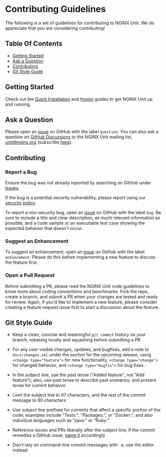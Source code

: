 # Contributing Guidelines

The following is a set of guidelines for contributing to NGINX Unit.  We do
appreciate that you are considering contributing!

## Table Of Contents

- [Getting Started](#getting-started)
- [Ask a Question](#ask-a-question)
- [Contributing](#contributing)
- [Git Style Guide](#git-style-guide)


## Getting Started

Check out the [Quick Installation](README.md#quick-installation) and
[Howto](https://unit.nginx.org/howto/) guides to get NGINX Unit up and running.


## Ask a Question

Please open an [issue](https://github.com/nginx/unit/issues/new) on GitHub with
the label `question`.  You can also ask a question on
[GitHub Discussions](https://github.com/nginx/unit/discussions) or the NGINX Unit mailing list,
unit@nginx.org (subscribe
[here](https://mailman.nginx.org/mailman3/lists/unit.nginx.org/)).


## Contributing

### Report a Bug

Ensure the bug was not already reported by searching on GitHub under
[Issues](https://github.com/nginx/unit/issues).

If the bug is a potential security vulnerability, please report using our
[security policy](https://unit.nginx.org/troubleshooting/#getting-support).

To report a non-security bug, open an
[issue](https://github.com/nginx/unit/issues/new) on GitHub with the label
`bug`.  Be sure to include a title and clear description, as much relevant
information as possible, and a code sample or an executable test case showing
the expected behavior that doesn't occur.


### Suggest an Enhancement

To suggest an enhancement, open an
[issue](https://github.com/nginx/unit/issues/new) on GitHub with the label
`enhancement`.  Please do this before implementing a new feature to discuss the
feature first.


### Open a Pull Request

Before submitting a PR, please read the NGINX Unit code guidelines to know more
about coding conventions and benchmarks.  Fork the repo, create a branch, and
submit a PR when your changes are tested and ready for review.  Again, if you'd
like to implement a new feature, please consider creating a feature request
issue first to start a discussion about the feature.


## Git Style Guide

- Keep a clean, concise and meaningful `git commit` history on your branch,
  rebasing locally and squashing before submitting a PR

- For any user-visible changes, updates, and bugfixes, add a note to
  `docs/changes.xml` under the section for the upcoming release, using `<change
  type="feature">` for new functionality, `<change type="change">` for changed
  behavior, and `<change type="bugfix">` for bug fixes.

- In the subject line, use the past tense ("Added feature", not "Add feature");
  also, use past tense to describe past scenarios, and present tense for
  current behavior

- Limit the subject line to 67 characters, and the rest of the commit message
  to 80 characters

- Use subject line prefixes for commits that affect a specific portion of the
  code; examples include "Tests:", "Packages:", or "Docker:", and also
  individual languages such as "Java:" or "Ruby:"

- Reference issues and PRs liberally after the subject line; if the commit
  remedies a GitHub issue, [name
  it](https://docs.github.com/en/issues/tracking-your-work-with-issues/linking-a-pull-request-to-an-issue)
  accordingly

- Don't rely on command-line commit messages with `-m`; use the editor instead

